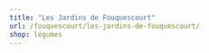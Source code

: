 ```yaml
---
title: "Les Jardins de Fouquescourt"
url: /fouquescourt/les-jardins-de-fouquescourt/
shop: légumes
---
```

